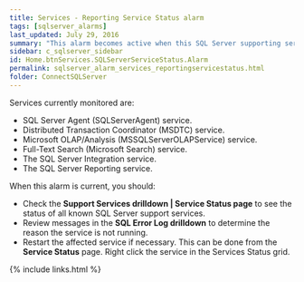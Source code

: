 ```yaml
---
title: Services - Reporting Service Status alarm
tags: [sqlserver_alarms]
last_updated: July 29, 2016
summary: "This alarm becomes active when this SQL Server supporting service is installed but not active."
sidebar: c_sqlserver_sidebar
id: Home.btnServices.SQLServerServiceStatus.Alarm
permalink: sqlserver_alarm_services_reportingservicestatus.html
folder: ConnectSQLServer
---
```



Services currently monitored are:

* SQL Server Agent (SQLServerAgent) service.
* Distributed Transaction Coordinator (MSDTC) service.
* Microsoft OLAP/Analysis (MSSQLServerOLAPService) service.
* Full-Text Search (Microsoft Search) service.
* The SQL Server Integration service.
* The SQL Server Reporting service.


When this alarm is current, you should:

* Check the **Support Services drilldown \| Service Status page** to see the status of all known SQL Server support services.
* Review messages in the **SQL Error Log drilldown** to determine the reason the service is not running.
* Restart the affected service if necessary. This can be done from the **Service Status** page. Right click the service in the Services Status grid.


{% include links.html %}
